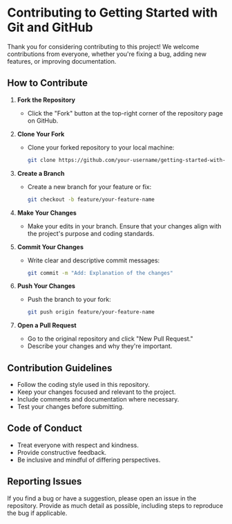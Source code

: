 # Contributing to Getting Started with Git and GitHub

Thank you for considering contributing to this project! We welcome contributions from everyone, whether you're fixing a bug, adding new features, or improving documentation.

## How to Contribute

1. **Fork the Repository**
   - Click the "Fork" button at the top-right corner of the repository page on GitHub.

2. **Clone Your Fork**
   - Clone your forked repository to your local machine:
     ```bash
     git clone https://github.com/your-username/getting-started-with-git-and-github.git
     ```

3. **Create a Branch**
   - Create a new branch for your feature or fix:
     ```bash
     git checkout -b feature/your-feature-name
     ```

4. **Make Your Changes**
   - Make your edits in your branch. Ensure that your changes align with the project's purpose and coding standards.

5. **Commit Your Changes**
   - Write clear and descriptive commit messages:
     ```bash
     git commit -m "Add: Explanation of the changes"
     ```

6. **Push Your Changes**
   - Push the branch to your fork:
     ```bash
     git push origin feature/your-feature-name
     ```

7. **Open a Pull Request**
   - Go to the original repository and click "New Pull Request."
   - Describe your changes and why they're important.

## Contribution Guidelines

- Follow the coding style used in this repository.
- Keep your changes focused and relevant to the project.
- Include comments and documentation where necessary.
- Test your changes before submitting.

## Code of Conduct

- Treat everyone with respect and kindness.
- Provide constructive feedback.
- Be inclusive and mindful of differing perspectives.

## Reporting Issues

If you find a bug or have a suggestion, please open an issue in the repository. Provide as much detail as possible, including steps to reproduce the bug if applicable.
